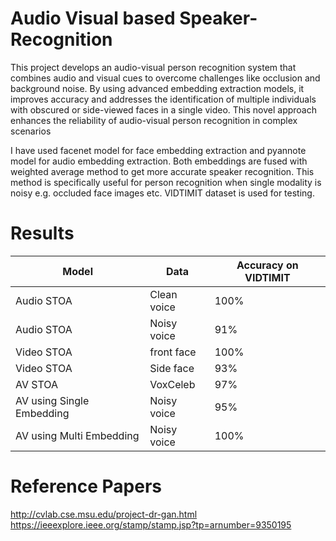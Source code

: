 # Audio Visual based Speaker-Recognition


This project develops an audio-visual person recognition system that combines audio and visual cues to overcome challenges like occlusion and background noise. By using advanced embedding extraction models, it improves accuracy and addresses the identification of multiple individuals with obscured or side-viewed faces in a single video. This novel approach enhances the reliability of audio-visual person recognition in complex scenarios

I have used facenet model for face embedding extraction and pyannote model for audio embedding extraction. Both embeddings are fused with weighted average method to get more accurate speaker recognition. This method is specifically useful for person recognition when single modality is noisy e.g. occluded face images etc. VIDTIMIT dataset is used for testing.

# Results
| Model | Data | Accuracy on VIDTIMIT |
|-----------------|-----------------|-----------------|
| Audio STOA | Clean voice | 100%|
| Audio STOA | Noisy voice | 91% |
| Video STOA | front face | 100%|
| Video STOA | Side face | 93%|
| AV STOA | VoxCeleb | 97%|
| AV using Single Embedding | Noisy voice | 95% |
| AV using Multi Embedding | Noisy voice | 100% |


# Reference Papers
http://cvlab.cse.msu.edu/project-dr-gan.html
https://ieeexplore.ieee.org/stamp/stamp.jsp?tp=arnumber=9350195
